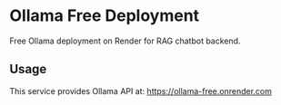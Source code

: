 # Ollama Free Deployment

Free Ollama deployment on Render for RAG chatbot backend.

## Usage
This service provides Ollama API at: https://ollama-free.onrender.com